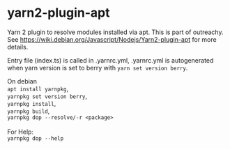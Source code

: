 # yarn2-plugin-apt

Yarn 2 plugin to resolve modules installed via apt. This is part of outreachy. See https://wiki.debian.org/Javascript/Nodejs/Yarn2-plugin-apt for more details.

Entry file (index.ts) is called in .yarnrc.yml, .yarnrc.yml is autogenerated when yarn version is set to berry with `yarn set version berry`.

On debian <br/> `apt install yarnpkg`,<br/> `yarnpkg set version berry`,<br/> `yarnpkg install`,<br/> `yarnpkg build`,<br/> `yarnpkg dop --resolve/-r <package>`<br/><br/> For Help: <br/>  `yarnpkg dop --help`